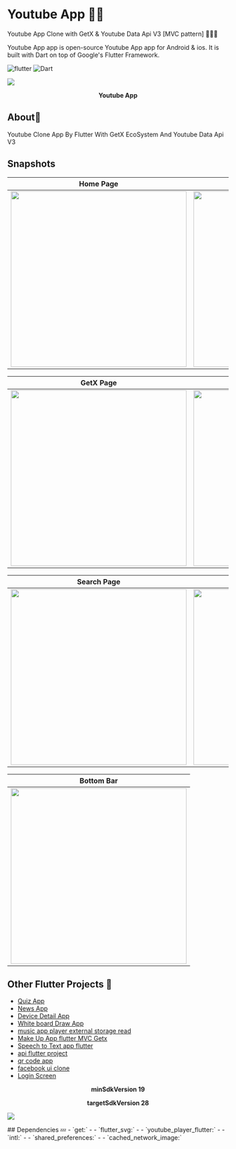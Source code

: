 # Youtube App ✍🏻
Youtube App Clone with GetX & Youtube Data Api V3 [MVC pattern] 👨🏻‍💻

Youtube App app is open-source Youtube App app for Android & ios. It is built with Dart on top of Google's Flutter Framework.


![flutter](https://img.shields.io/badge/Flutter-Framework-green?logo=flutter)
![Dart](https://img.shields.io/badge/Dart-Language-blue?logo=dart)


<p><img src="snapshot/here.png" /></p>
<p align="center"><b>Youtube App</b></p>




## About🤠

Youtube Clone App By Flutter With GetX EcoSystem And Youtube Data Api V3



## Snapshots


| Home Page | Clean code Page|
|------|-------|
|<img src="snapshot/all.jpg" width="400">|<img src="snapshot/clean.jpg" width="400">|

| GetX Page | Dart Page|
|------|-------|
|<img src="snapshot/getx.jpg" width="400">|<img src="snapshot/dart.jpg" width="400">|

| Search Page | Screen Search |
|------|-------|
|<img src="snapshot/search.jpg" width="400">|<img src="snapshot/screensearch.jpg" width="400">|

| Bottom Bar
|------
|<img src="snapshot/bttm.jpg" width="400">




## Other Flutter Projects 🔐
- [Quiz App](https://github.com/itsherifAhmed/Quiz-app)
- [News App](https://github.com/itsherifAhmed/NewsApp)
- [Device Detail App](https://github.com/itsherifAhmed/device-detail-app)
- [White board Draw App](https://github.com/itsherifAhmed/draw-app)
- [music app player external storage read](https://github.com/itsherifAhmed/Music-Player-Read-external-Storage-Flutter-app)
- [Make Up App flutter MVC Getx](https://github.com/itsherifAhmed/MakeUp-App)
- [Speech to Text app flutter](https://github.com/itsherifAhmed/Speech-to-text-app)
- [api flutter project](https://github.com/itsherifAhmed/apiFlutter-Project)
- [qr code app](https://github.com/itsherifAhmed/qr-barcode)
- [facebook ui clone](https://github.com/itsherifAhmed/facebook-ui-clone)
- [Login Screen](https://github.com/itsherifAhmed/login-screen)

 <p align="center"><b>minSdkVersion 19</b></p>
 <p align="center"><b>targetSdkVersion 28</b></p>
 <p><img src="snapshot/GetX_Structure.png" /></p>
## Dependencies 💤
 -  `get:`
 -  
 -  `flutter_svg:`
 -  
 -  `youtube_player_flutter:`
 -  
 -  `intl:`
 -  
 -  `shared_preferences:`
 -  
 -  `cached_network_image:`







